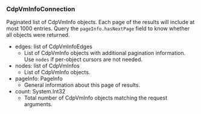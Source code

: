 ### CdpVmInfoConnection
Paginated list of CdpVmInfo objects. Each page of the results will include at most 1000 entries. Query the `pageInfo.hasNextPage` field to know whether all objects were returned.

- edges: list of CdpVmInfoEdges
  - List of CdpVmInfo objects with additional pagination information. Use `nodes` if per-object cursors are not needed.
- nodes: list of CdpVmInfos
  - List of CdpVmInfo objects.
- pageInfo: PageInfo
  - General information about this page of results.
- count: System.Int32
  - Total number of CdpVmInfo objects matching the request arguments.
